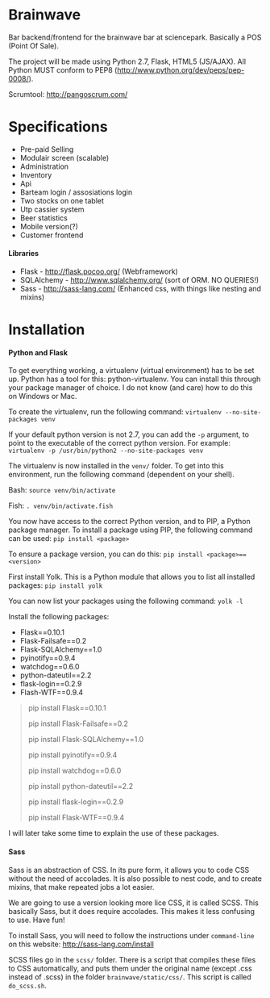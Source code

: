 Brainwave
=========
Bar backend/frontend for the brainwave bar at sciencepark. Basically a POS
(Point Of Sale).

The project will be made using Python 2.7, Flask, HTML5 (JS/AJAX). All Python
MUST conform to PEP8 (http://www.python.org/dev/peps/pep-0008/).

Scrumtool:
http://pangoscrum.com/

Specifications
=========
* Pre-paid Selling
* Modulair screen (scalable)
* Administration
* Inventory
* Api
* Barteam login / assosiations login
* Two stocks on one tablet
* Utp cassier system
* Beer statistics
* Mobile version(?)
* Customer frontend

#### Libraries
* Flask - http://flask.pocoo.org/ (Webframework)
* SQLAlchemy - http://www.sqlalchemy.org/ (sort of ORM. NO QUERIES!)
* Sass - http://sass-lang.com/ (Enhanced css, with things like nesting and
mixins)

Installation
============

#### Python and Flask
To get everything working, a virtualenv (virtual environment) has to be set up.
Python has a tool for this: python-virtualenv. You can install this through
your package manager of choice. I do not know (and care) how to do this on
Windows or Mac.

To create the virtualenv, run the following command:
    `virtualenv --no-site-packages venv`

If your default python version is not 2.7, you can add the `-p` argument, to
point to the executable of the correct python version. For example:
    `virtualenv -p /usr/bin/python2 --no-site-packages venv`

The virtualenv is now installed in the `venv/` folder. To get into this
environment, run the following command (dependent on your shell).

Bash:
    `source venv/bin/activate`

Fish:
    `. venv/bin/activate.fish`

You now have access to the correct Python version, and to PIP, a Python
package manager. To install a package using PIP, the following command can be
used:
    `pip install <package>`

To ensure a package version, you can do this:
    `pip install <package>==<version>`

First install Yolk. This is a Python module that allows you to list all
installed packages:
    `pip install yolk`

You can now list your packages using the following command:
    `yolk -l`

Install the following packages:

* Flask==0.10.1
* Flask-Failsafe==0.2
* Flask-SQLAlchemy==1.0
* pyinotify==0.9.4
* watchdog==0.6.0
* python-dateutil==2.2
* flask-login==0.2.9
* Flash-WTF==0.9.4

> pip install Flask==0.10.1
>
> pip install Flask-Failsafe==0.2
>
> pip install Flask-SQLAlchemy==1.0
>
> pip install pyinotify==0.9.4
>
> pip install watchdog==0.6.0
>
> pip install python-dateutil==2.2
>
> pip install flask-login==0.2.9
>
> pip install Flask-WTF==0.9.4

I will later take some time to explain the use of these packages.

#### Sass
Sass is an abstraction of CSS. In its pure form, it allows you to code CSS
without the need of accolades. It is also possible to nest code, and to create
mixins, that make repeated jobs a lot easier.

We are going to use a version looking more lice CSS, it is called SCSS. This
basically Sass, but it does require accolades. This makes it less confusing to
use. Have fun!

To install Sass, you will need to follow the instructions under `command-line`
on this website: http://sass-lang.com/install

SCSS files go in the `scss/` folder. There is a script that compiles these files
to CSS automatically, and puts them under the original name (except .css
instead of .scss) in the folder `brainwave/static/css/`. This script is called
`do_scss.sh`.
